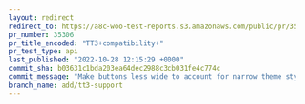 ```yaml
---
layout: redirect
redirect_to: https://a8c-woo-test-reports.s3.amazonaws.com/public/pr/35306/api/index.html
pr_number: 35306
pr_title_encoded: "TT3+compatibility+"
pr_test_type: api
last_published: "2022-10-28 12:15:29 +0000"
commit_sha: b03631c1bda203ea64dec2988c3cb031fe4c774c
commit_message: "Make buttons less wide to account for narrow theme styles."
branch_name: add/tt3-support
---
```

